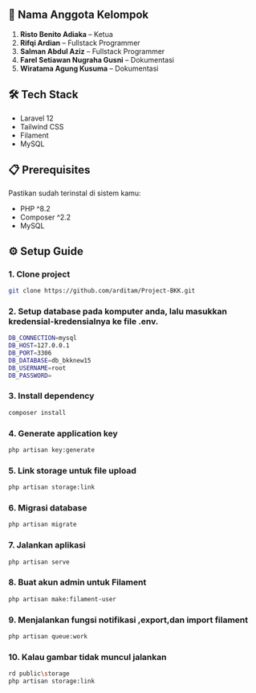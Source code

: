 ## 👥 Nama Anggota Kelompok
1. **Risto Benito Adiaka** – Ketua  
2. **Rifqi Ardian** – Fullstack Programmer  
3. **Salman Abdul Aziz** – Fullstack Programmer  
4. **Farel Setiawan Nugraha Gusni** – Dokumentasi  
5. **Wiratama Agung Kusuma** – Dokumentasi


## 🛠️ Tech Stack
- Laravel 12
- Tailwind CSS
- Filament
- MySQL

## 📋 Prerequisites
Pastikan sudah terinstal di sistem kamu:
- PHP ^8.2
- Composer ^2.2
- MySQL
  
## ⚙️ Setup Guide

### 1. Clone project
```bash
git clone https://github.com/arditam/Project-BKK.git
```

### 2. Setup database pada komputer anda, lalu masukkan kredensial-kredensialnya ke file .env.
```bash
DB_CONNECTION=mysql
DB_HOST=127.0.0.1
DB_PORT=3306
DB_DATABASE=db_bkknew15
DB_USERNAME=root
DB_PASSWORD=
```

### 3. Install dependency
```bash
composer install
```
### 4. Generate application key
```bash
php artisan key:generate
```
### 5. Link storage untuk file upload
```bash
php artisan storage:link
```
### 6. Migrasi database
```bash
php artisan migrate
```
### 7. Jalankan aplikasi
```bash
php artisan serve
```

### 8. Buat akun admin untuk Filament
```bash
php artisan make:filament-user
```

### 9. Menjalankan fungsi notifikasi ,export,dan import filament
```bash
php artisan queue:work
```
### 10. Kalau gambar tidak muncul jalankan
```bash
rd public\storage    
php artisan storage:link
```






